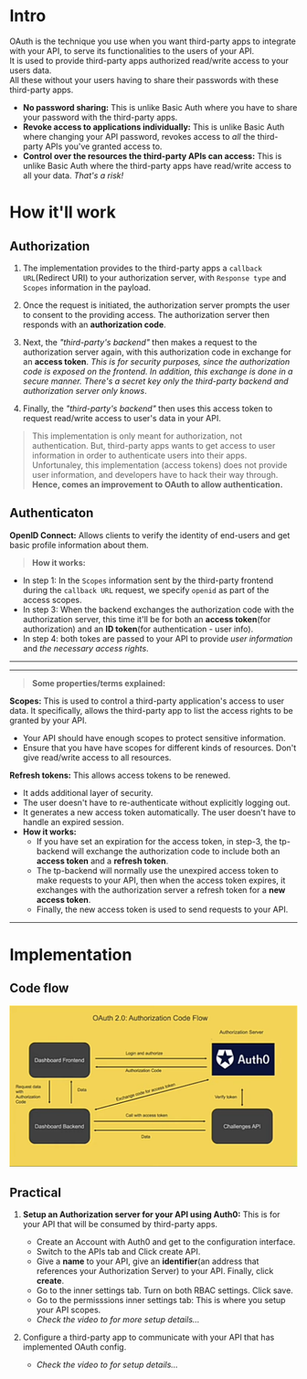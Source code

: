 # Intro
OAuth is the technique you use when you want third-party apps to integrate with your API, to serve its functionalities to the users of your API.\
It is used to provide third-party apps authorized read/write access to your users data.\
All these without your users having to share their passwords with these third-party apps.
- **No password sharing:** This is unlike Basic Auth where you have to share your password with the third-party apps.
- **Revoke access to applications individually:** This is unlike Basic Auth where changing your API password, revokes access to *all* the third-party APIs you've granted access to.
- **Control over the resources the third-party APIs can access:** This is unlike Basic Auth where the third-party apps have read/write access to all your data. *That's a risk!*

# How it'll work
## Authorization
1. The implementation provides to the third-party apps a `callback URL`(Redirect URI) to your authorization server, with `Response type` and `Scopes` information in the payload.

2. Once the request is initiated, the authorization server prompts the user to consent to the providing access. The authorization server then responds with an **authorization code**.

3. Next, the *"third-party's backend"* then makes a request to the authorization server again, with this authorization code in exchange for an **access token**. *This is for security purposes, since the authorization code is exposed on the frontend. In addition, this exchange is done in a secure manner. There's a secret key only the third-party backend and authorization server only knows*.

4. Finally, the *"third-party's backend"* then uses this access token to request read/write access to user's data in your API.

> This implementation is only meant for authorization, not authentication. But, third-party apps wants to get access to user information in order to authenticate users into their apps.\
> Unfortunaley, this implementation (access tokens) does not provide user information, and developers have to hack their way through.\
> **Hence, comes an improvement to OAuth to allow authentication.**


## Authenticaton
**OpenID Connect:** Allows clients to verify the identity of end-users and get basic profile information about them.
> **How it works:**

- In step 1: In the `Scopes` information sent by the third-party frontend during the `callback URL` request, we specify `openid` as part of the access scopes.
- In step 3: When the backend exchanges the authorization code with the authorization server, this time it'll be for both an **access token**(for authorization) and an **ID token**(for authentication - user info).
- In step 4: both tokes are passed to your API to provide *user information* and *the necessary access rights*.

---
---

> **Some properties/terms explained:**

**Scopes:** This is used to control a third-party application's access to user data. It specifically, allows the third-party app to list the access rights to be granted by your API.
- Your API should have enough scopes to protect sensitive information.
- Ensure that you have have scopes for different kinds of resources. Don't give read/write access to all resources.

**Refresh tokens:** This allows access tokens to be renewed.
- It adds additional layer of security.
- The user doesn't have to re-authenticate without explicitly logging out.
- It generates a new access token automatically. The user doesn't have to handle an expired session.
- **How it works:**
  - If you have set an expiration for the access token, in step-3, the tp-backend will exchange the authorization code to include both an **access token** and a **refresh token**.
  - The tp-backend will normally use the unexpired access token to make requests to your API, then when the access token expires, it exchanges with the authorization server a refresh token for a **new access token**.
  - Finally, the new access token is used to send requests to your API.

---

# Implementation
## Code flow
![](./oauth-code-flow.png)

## Practical
1. **Setup an Authorization server for your API using Auth0:** This is for your API that will be consumed by third-party apps.
    - Create an Account with Auth0 and get to the configuration interface.
    - Switch to the APIs tab and Click create API.
    - Give a **name** to your API, give an **identifier**(an address that references your Authorization Server) to your API. Finally, click **create**.
    - Go to the inner settings tab. Turn on both RBAC settings. Click save.
    - Go to the permisssions inner settings tab: This is where you setup your API scopes.
    - *Check the video to for more setup details...*

2. Configure a third-party app to communicate with your API that has implemented OAuth config.
    - *Check the video to for setup details...*